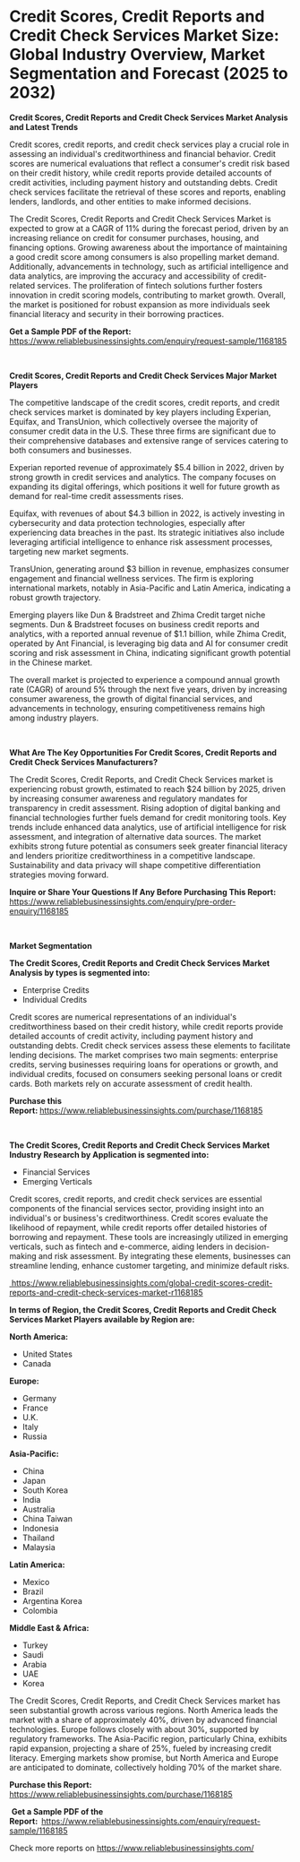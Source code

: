 <p><h1>Credit Scores, Credit Reports and Credit Check Services Market Size: Global Industry Overview, Market Segmentation and Forecast (2025 to 2032)</h1></p><p><strong>Credit Scores, Credit Reports and Credit Check Services Market Analysis and Latest Trends</strong></p>
<p><p>Credit scores, credit reports, and credit check services play a crucial role in assessing an individual's creditworthiness and financial behavior. Credit scores are numerical evaluations that reflect a consumer's credit risk based on their credit history, while credit reports provide detailed accounts of credit activities, including payment history and outstanding debts. Credit check services facilitate the retrieval of these scores and reports, enabling lenders, landlords, and other entities to make informed decisions.</p><p>The Credit Scores, Credit Reports and Credit Check Services Market is expected to grow at a CAGR of 11% during the forecast period, driven by an increasing reliance on credit for consumer purchases, housing, and financing options. Growing awareness about the importance of maintaining a good credit score among consumers is also propelling market demand. Additionally, advancements in technology, such as artificial intelligence and data analytics, are improving the accuracy and accessibility of credit-related services. The proliferation of fintech solutions further fosters innovation in credit scoring models, contributing to market growth. Overall, the market is positioned for robust expansion as more individuals seek financial literacy and security in their borrowing practices.</p></p>
<p><strong>Get a Sample PDF of the Report:&nbsp;</strong> <a href="https://www.reliablebusinessinsights.com/enquiry/request-sample/1168185?utm_campaign=3356&utm_medium=2&utm_source=Github&utm_content=ia&utm_term=29032025&utm_id=credit-scores-credit-reports-and-credit-check-services">https://www.reliablebusinessinsights.com/enquiry/request-sample/1168185</a></p>
<p>&nbsp;</p>
<p><strong>Credit Scores, Credit Reports and Credit Check Services Major Market Players</strong></p>
<p><p>The competitive landscape of the credit scores, credit reports, and credit check services market is dominated by key players including Experian, Equifax, and TransUnion, which collectively oversee the majority of consumer credit data in the U.S. These three firms are significant due to their comprehensive databases and extensive range of services catering to both consumers and businesses.</p><p>Experian reported revenue of approximately $5.4 billion in 2022, driven by strong growth in credit services and analytics. The company focuses on expanding its digital offerings, which positions it well for future growth as demand for real-time credit assessments rises.</p><p>Equifax, with revenues of about $4.3 billion in 2022, is actively investing in cybersecurity and data protection technologies, especially after experiencing data breaches in the past. Its strategic initiatives also include leveraging artificial intelligence to enhance risk assessment processes, targeting new market segments.</p><p>TransUnion, generating around $3 billion in revenue, emphasizes consumer engagement and financial wellness services. The firm is exploring international markets, notably in Asia-Pacific and Latin America, indicating a robust growth trajectory.</p><p>Emerging players like Dun & Bradstreet and Zhima Credit target niche segments. Dun & Bradstreet focuses on business credit reports and analytics, with a reported annual revenue of $1.1 billion, while Zhima Credit, operated by Ant Financial, is leveraging big data and AI for consumer credit scoring and risk assessment in China, indicating significant growth potential in the Chinese market.</p><p>The overall market is projected to experience a compound annual growth rate (CAGR) of around 5% through the next five years, driven by increasing consumer awareness, the growth of digital financial services, and advancements in technology, ensuring competitiveness remains high among industry players.</p></p>
<p>&nbsp;</p>
<p><strong>What Are The Key Opportunities For Credit Scores, Credit Reports and Credit Check Services Manufacturers?</strong></p>
<p><p>The Credit Scores, Credit Reports, and Credit Check Services market is experiencing robust growth, estimated to reach $24 billion by 2025, driven by increasing consumer awareness and regulatory mandates for transparency in credit assessment. Rising adoption of digital banking and financial technologies further fuels demand for credit monitoring tools. Key trends include enhanced data analytics, use of artificial intelligence for risk assessment, and integration of alternative data sources. The market exhibits strong future potential as consumers seek greater financial literacy and lenders prioritize creditworthiness in a competitive landscape. Sustainability and data privacy will shape competitive differentiation strategies moving forward.</p></p>
<p><strong>Inquire or Share Your Questions If Any Before Purchasing This Report:</strong> <a href="https://www.reliablebusinessinsights.com/enquiry/pre-order-enquiry/1168185?utm_campaign=3356&utm_medium=2&utm_source=Github&utm_content=ia&utm_term=29032025&utm_id=credit-scores-credit-reports-and-credit-check-services">https://www.reliablebusinessinsights.com/enquiry/pre-order-enquiry/1168185</a></p>
<p>&nbsp;</p>
<p><strong>Market Segmentation</strong></p>
<p><strong>The Credit Scores, Credit Reports and Credit Check Services Market Analysis by types is segmented into:</strong></p>
<p><ul><li>Enterprise Credits</li><li>Individual Credits</li></ul></p>
<p><p>Credit scores are numerical representations of an individual's creditworthiness based on their credit history, while credit reports provide detailed accounts of credit activity, including payment history and outstanding debts. Credit check services assess these elements to facilitate lending decisions. The market comprises two main segments: enterprise credits, serving businesses requiring loans for operations or growth, and individual credits, focused on consumers seeking personal loans or credit cards. Both markets rely on accurate assessment of credit health.</p></p>
<p><strong>Purchase this Report:&nbsp;</strong><a href="https://www.reliablebusinessinsights.com/purchase/1168185?utm_campaign=3356&utm_medium=2&utm_source=Github&utm_content=ia&utm_term=29032025&utm_id=credit-scores-credit-reports-and-credit-check-services">https://www.reliablebusinessinsights.com/purchase/1168185</a></p>
<p>&nbsp;</p>
<p><strong>The Credit Scores, Credit Reports and Credit Check Services Market Industry Research by Application is segmented into:</strong></p>
<p><ul><li>Financial Services</li><li>Emerging Verticals</li></ul></p>
<p><p>Credit scores, credit reports, and credit check services are essential components of the financial services sector, providing insight into an individual's or business's creditworthiness. Credit scores evaluate the likelihood of repayment, while credit reports offer detailed histories of borrowing and repayment. These tools are increasingly utilized in emerging verticals, such as fintech and e-commerce, aiding lenders in decision-making and risk assessment. By integrating these elements, businesses can streamline lending, enhance customer targeting, and minimize default risks.</p></p>
<p><a href="https://www.reliablebusinessinsights.com/global-credit-scores-credit-reports-and-credit-check-services-market-r1168185?utm_campaign=3356&utm_medium=2&utm_source=Github&utm_content=ia&utm_term=29032025&utm_id=credit-scores-credit-reports-and-credit-check-services">&nbsp;https://www.reliablebusinessinsights.com/global-credit-scores-credit-reports-and-credit-check-services-market-r1168185</a></p>
<p><strong>In terms of Region, the Credit Scores, Credit Reports and Credit Check Services Market Players available by Region are:</strong></p>
<p>
    <p> <strong> North America: </strong>
        <ul>
            <li>United States</li>
            <li>Canada</li>
        </ul>
        </p> 
    <p> <strong> Europe: </strong>
        <ul>
            <li>Germany</li>
            <li>France</li>
            <li>U.K.</li>
            <li>Italy</li>
            <li>Russia</li>
        </ul>
        </p> 
    <p> <strong> Asia-Pacific: </strong>
        <ul>
            <li>China</li>
            <li>Japan</li>
            <li>South Korea</li>
            <li>India</li>
            <li>Australia</li>
            <li>China Taiwan</li>
            <li>Indonesia</li>
            <li>Thailand</li>
            <li>Malaysia</li>
        </ul>
        </p> 
    <p> <strong> Latin America: </strong>
        <ul>
            <li>Mexico</li>
            <li>Brazil</li>
            <li>Argentina Korea</li>
            <li>Colombia</li>
        </ul>
        </p> 
    <p> <strong> Middle East & Africa: </strong>
        <ul>
            <li>Turkey</li>
            <li>Saudi</li>
            <li>Arabia</li>
            <li>UAE</li>
            <li>Korea</li>
        </ul>
    </p>
    </p>
<p><p>The Credit Scores, Credit Reports, and Credit Check Services market has seen substantial growth across various regions. North America leads the market with a share of approximately 40%, driven by advanced financial technologies. Europe follows closely with about 30%, supported by regulatory frameworks. The Asia-Pacific region, particularly China, exhibits rapid expansion, projecting a share of 25%, fueled by increasing credit literacy. Emerging markets show promise, but North America and Europe are anticipated to dominate, collectively holding 70% of the market share.</p></p>
<p><strong>Purchase this Report: </strong><a href="https://www.reliablebusinessinsights.com/purchase/1168185?utm_campaign=3356&utm_medium=2&utm_source=Github&utm_content=ia&utm_term=29032025&utm_id=credit-scores-credit-reports-and-credit-check-services">https://www.reliablebusinessinsights.com/purchase/1168185</a></p>
<p>&nbsp;<strong>Get a Sample PDF of the Report:&nbsp;&nbsp;</strong><a href="https://www.reliablebusinessinsights.com/enquiry/request-sample/1168185?utm_campaign=3356&utm_medium=2&utm_source=Github&utm_content=ia&utm_term=29032025&utm_id=credit-scores-credit-reports-and-credit-check-services">https://www.reliablebusinessinsights.com/enquiry/request-sample/1168185</a></p>
<p><strong></strong></p>
<p>Check more reports on <a href="https://www.reliablebusinessinsights.com/?utm_campaign=3356&utm_medium=2&utm_source=Github&utm_content=ia&utm_term=29032025&utm_id=credit-scores-credit-reports-and-credit-check-services">https://www.reliablebusinessinsights.com/</a></p>